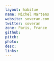 ```yaml
---
layout: habitue
name: Michel Martens
website: soveran.com
twitter: soveran
zone: Paris, France
github: 
pitch: 
photo: 
desc: 
links:
---
```

